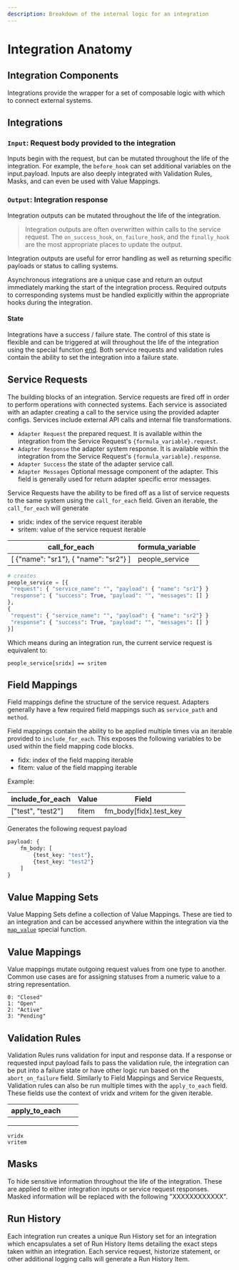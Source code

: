 ```yaml
---
description: Breakdown of the internal logic for an integration
---
```


# Integration Anatomy

## Integration Components

Integrations provide the wrapper for a set of composable logic with which to connect external systems.

## Integrations

### `Input`: Request body provided to the integration

Inputs begin with the request, but can be mutated throughout the life of the integration. For example, the `before_hook` can set additional variables on the input.payload. Inputs are also deeply integrated with Validation Rules, Masks, and can even be used with Value Mappings.

### `Output`: Integration response

Integration outputs can be mutated throughout the life of the integration.

> Integration outputs are often overwritten within calls to the service request. The `on_success_hook`, `on_failure_hook`, and the `finally_hook` are the most appropriate places to update the output.

Integration outputs are useful for error handling as well as returning specific payloads or status to calling systems.

Asynchronous integrations are a unique case and return an output immediately marking the start of the integration process. Required outputs to corresponding systems must be handled explicitly within the appropriate hooks during the integration.

#### State

Integrations have a success / failure state. The control of this state is flexible and can be triggered at will throughout the life of the integration using the special function [end](special\_functions/#end). Both service requests and validation rules contain the ability to set the integration into a failure state.

## Service Requests

The building blocks of an integration. Service requests are fired off in order to perform operations with connected systems. Each service is associated with an adapter creating a call to the service using the provided adapter configs. Services include external API calls and internal file transformations.

* `Adapter Request` the prepared request. It is available within the integration from the Service Request's `{formula_variable}.request`.
* `Adapter Response` the adapter system response. It is available within the integration from the Service Request's `{formula_variable}.response`.
* `Adapter Success` the state of the adapter service call.
* `Adapter Messages` Optional message component of the adapter. This field is generally used for return adapter specific error messages.

Service Requests have the ability to be fired off as a list of service requests to the same system using the `call_for_each` field. Given an iterable, the `call_for_each` will generate

* sridx: index of the service request iterable
* sritem: value of the service request iterable

| call\_for\_each                        | formula\_variable |
| -------------------------------------- | ----------------- |
| \[ {"name": "sr1"}, { "name": "sr2"} ] | people\_service   |

```python
# creates
people_service = [{
 "request": { "service_name": "", "payload": { "name": "sr1"} }
 "response": { "success": True, "payload": "", "messages": [] }
},
{
 "request": { "service_name": "", "payload": { "name": "sr2"} }
 "response": { "success": True, "payload": "", "messages": [] }
}]
```

Which means during an integration run, the current service request is equivalent to:

```
people_service[sridx] == sritem
```

## Field Mappings

Field mappings define the structure of the service request. Adapters generally have a few required field mappings such as `service_path` and `method`.

Field mappings contain the ability to be applied multiple times via an iterable provided to `include_for_each`. This exposes the following variables to be used within the field mapping code blocks.

* fidx: index of the field mapping iterable
* fitem: value of the field mapping iterable

Example:

| include\_for\_each | Value | Field                     |
| ------------------ | ----- | ------------------------- |
| \["test", "test2"] | fitem | fm\_body\[fidx].test\_key |

Generates the following request payload

```py
payload: {
    fm_body: [
        {test_key: "test"},
        {test_key: "test2"}
    ]
}
```

## Value Mapping Sets

Value Mapping Sets define a collection of Value Mappings. These are tied to an integration and can be accessed anywhere within the integration via the [`map_value`](special\_functions/#mapvalue) special function.

## Value Mappings

Value mappings mutate outgoing request values from one type to another. Common use cases are for assigning statuses from a numeric value to a string representation.

```
0: "Closed"
1: "Open"
2: "Active"
3: "Pending"
```

## Validation Rules

Validation Rules runs validation for input and response data. If a response or requested input payload fails to pass the validation rule, the integration can be put into a failure state or have other logic run based on the `abort_on_failure` field. Similarly to Field Mappings and Service Requests, Validation rules can also be run multiple times with the `apply_to_each` field. These fields use the context of vridx and vritem for the given iterable.

| apply\_to\_each |   |   |
| --------------- | - | - |
|                 |   |   |
|                 |   |   |
|                 |   |   |

```
vridx
vritem
```

## Masks

To hide sensitive information throughout the life of the integration. These are applied to either integration inputs or service request responses. Masked information will be replaced with the following "XXXXXXXXXXXX".

## Run History

Each integration run creates a unique Run History set for an integration which encapsulates a set of Run History Items detailing the exact steps taken within an integration. Each service request, historize statement, or other additional logging calls will generate a Run History Item.
